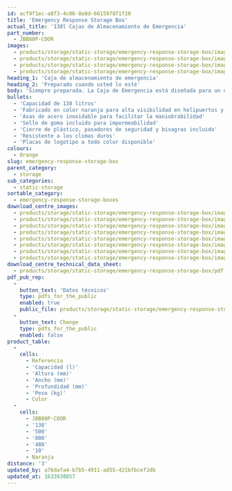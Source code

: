 ```yaml
---
id: acf9f1ec-a8f3-4c06-8e8d-661597971f10
title: 'Emergency Response Storage Box'
actual_title: '138l Cajas de Almacenamiento de Emergencia'
part_number:
  - JBB80P-COOR
images:
  - products/storage/static-storage/emergency-response-storage-box/images-lr/Product_Image_776x776_(518x518_focus_area)-JBB80P-COOR_01.jpg
  - products/storage/static-storage/emergency-response-storage-box/images-lr/Product_Image_776x776_(518x518_focus_area)-JBB80P-COOR_02.jpg
  - products/storage/static-storage/emergency-response-storage-box/images-lr/Product_Image_776x776_(518x518_focus_area)-JBB80P-COOR_03.jpg
  - products/storage/static-storage/emergency-response-storage-box/images-lr/Product_Image_776x776_(518x518_focus_area)-JBB80P-COOR_04.jpg
heading_1: 'Caja de almacenamiento de emergencia'
heading_2: 'Preparado cuando usted lo esté'
body: 'Siempre preparada. La Caja de Emergencia está diseñada para un despliegue rápido en situaciones urgentes, ofreciendo una capacidad de 138 litros.'
bullets:
  - 'Capacidad de 138 litros'
  - 'Fabricado en color naranja para alta visibilidad en helipuertos y pistas de despegue'
  - 'Asas de acero inoxidable para facilitar la maniobrabilidad'
  - 'Sello de goma incluido para impermeabilidad'
  - 'Cierre de plástico, pasadores de seguridad y bisagras incluido'
  - 'Resistente a los climas duros'
  - 'Placas de logotipo a todo color disponible'
colours:
  - Orange
slug: emergency-response-storage-box
parent_category:
  - storage
sub_categories:
  - static-storage
sortable_category:
  - emergency-response-storage-boxes
download_centre_images:
  - products/storage/static-storage/emergency-response-storage-box/images-hr/JBB80P-COOR_001.jpg
  - products/storage/static-storage/emergency-response-storage-box/images-hr/JBB80P-COOR_002.jpg
  - products/storage/static-storage/emergency-response-storage-box/images-hr/JBB80P-COOR_003.jpg
  - products/storage/static-storage/emergency-response-storage-box/images-hr/JBB80P-COOR_004.jpg
  - products/storage/static-storage/emergency-response-storage-box/images-hr/JBB80P-COOR_005.jpg
  - products/storage/static-storage/emergency-response-storage-box/images-hr/JBB80P-COOR_006.jpg
  - products/storage/static-storage/emergency-response-storage-box/images-hr/JBB80P-COOR_007.jpg
  - products/storage/static-storage/emergency-response-storage-box/images-hr/JBB80P-COOR_008.jpg
download_centre_technical_data_sheet:
  - products/storage/static-storage/emergency-response-storage-box/pdf-hr/ST-Emergency-Storage-Box-TD_EN.pdf
pdf_pub_rep:
  -
    button_text: 'Datos técnicos'
    type: pdfs_for_the_public
    enabled: true
    public_file: products/storage/static-storage/emergency-response-storage-box/pdf-lr/ST-Emergency-Storage-Box-TD_ES.pdf
  -
    button_text: Change
    type: pdfs_for_the_public
    enabled: false
product_table:
  -
    cells:
      - Referencia
      - 'Capacidad (l)'
      - 'Altura (mm)'
      - 'Ancho (mm)'
      - 'Profundidad (mm)'
      - 'Peso (kg)'
      - Color
  -
    cells:
      - JBB80P-COOR
      - '138'
      - '500'
      - '800'
      - '480'
      - '10'
      - Naranja
distance: '3'
updated_by: a76dafa4-b7b5-4911-ad55-421bfbcef2db
updated_at: 1633938857
---
```

